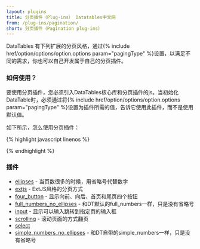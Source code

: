 ```yaml
---
layout: plugins
title: 分页插件（Plug-ins） Datatables中文网
from: /plug-ins/pagination/
short: 分页插件（Pagination plug-ins）
---
```


DataTables 有下列扩展的分页风格，通过{% include href/option/options/option.options param="pagingType" %}设置，以满足不同的需求，你也可以自己开发属于自己的分页插件。


### 如何使用？

要使用分页插件，您必须引入DataTables核心库和分页插件的js。当初始化DataTable时，必须通过将{% include href/option/options/option.options param="pagingType" %}设置为插件所需的值，告诉它使用此插件，而不是使用默认值。

如下所示，怎么使用分页插件：

{% highlight javascript linenos %}

<script type="text/javascript" src="jquery.dataTables.js"></script>
<script type="text/javascript" src="dataTables.scrollingPagination.js"></script>
<script type="text/javascript">
    $(document).ready(function() {
        $('#example').DataTable( {
            "pagingType": "scrolling"
        } );
    } );
</script>

{% endhighlight %}

### 插件

- [ellipses](/plug-ins/pagination/ellipses/index.html) - 当页数很多的时候，用省略号代替数字
- [extjs](/plug-ins/pagination/extjs/index.html) - ExtJS风格的分页方式
- [four_button](/plug-ins/pagination/four_button/index.html) - 显示向前、向后、首页和尾页四个按钮
- [full_numbers_no_ellipses](/plug-ins/pagination/full_numbers_no_ellipses/index.html) - 和DT默认的full_numbers一样，只是没有省略号
- [input](/plug-ins/pagination/input/index.html) - 显示可以输入跳转到指定页的输入框
- [scrolling]() - 滚动页面的方式翻页
- [select]()
- [simple_numbers_no_ellipses]() - 和DT自带的simple_numbers一样，只是没有省略号





